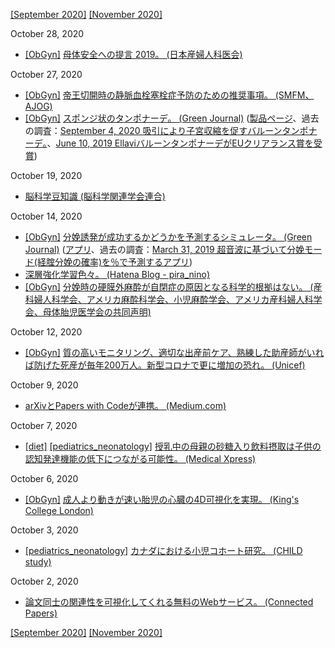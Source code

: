 [\[September 2020\]](2009.md) [\[November 2020\]](2011.md)

October 28, 2020
* [\[ObGyn\]](ObGyn.md) [母体安全への提言 2019。 (日本産婦人科医会)](https://www.jaog.or.jp/wp/wp-content/uploads/2020/09/botai_2019.pdf)

October 27, 2020
* [\[ObGyn\]](ObGyn.md) [帝王切開時の静脈血栓塞栓症予防のための推奨事項。 (SMFM、AJOG)](https://www.ajog.org/article/S0002-9378(20)30518-4/fulltext)
* [\[ObGyn\]](ObGyn.md) [スポンジ状のタンポナーデ。 (Green Journal)](https://journals.lww.com/greenjournal/Fulltext/2020/11000/Management_of_Postpartum_Hemorrhage_With_a.3.aspx) ([製品ページ](https://www.obstetrx.com/solution)、過去の調査：[September 4, 2020 吸引により子宮収縮を促すバルーンタンポナーデ。](2009.md)、[June 10, 2019 EllaviバルーンタンポナーデがEUクリアランス賞を受賞](1906.md))

October 19, 2020
* [脳科学豆知識 (脳科学関連学会連合)](http://www.brainscience-union.jp/trivia)

October 14, 2020
* [\[ObGyn\]](ObGyn.md) [分娩誘発が成功するかどうかを予測するシミュレータ。 (Green Journal)](https://journals.lww.com/greenjournal/Abstract/2020/10000/Externally_Validated_Prediction_Model_of_Vaginal.12.aspx) ([アプリ](https://d5xbbxaa8t16z.cloudfront.net/mnow/content/obstetricriskcalculator/index.html)、過去の調査：[March 31, 2019 超音波に基づいて分娩モード(経腟分娩の確率)を％で予測するアプリ](2004.md))
* [深層強化学習色々。 (Hatena Blog - pira_nino)](https://pira-nino.hatenablog.com/entry/reinforcement_learning_docs)
* [\[ObGyn\]](ObGyn.md) [分娩時の硬膜外麻酔が自閉症の原因となる科学的根拠はない。 (産科婦人科学会、アメリカ麻酔科学会、小児麻酔学会、アメリカ産科婦人科学会、母体胎児医学会の共同声明)](https://www.asahq.org/about-asa/newsroom/news-releases/2020/10/labor-epidurals-and-autism-joint-statement)

October 12, 2020
* [\[ObGyn\]](ObGyn.md) [質の高いモニタリング、適切な出産前ケア、熟練した助産師がいれば防げた死産が毎年200万人。新型コロナで更に増加の恐れ。 (Unicef)](https://www.unicef.or.jp/news/2020/0214.html)

October 9, 2020
* [arXivとPapers with Codeが連携。 (Medium.com)](https://medium.com/paperswithcode/papers-with-code-partners-with-arxiv-ecc362883167)

October 7, 2020
* [\[diet\]](diet.md) [\[pediatrics_neonatology\]](pediatrics_neonatology.md) [授乳中の母親の砂糖入り飲料摂取は子供の認知発達機能の低下につながる可能性。 (Medical Xpress)](https://medicalxpress.com/news/2020-10-sugary-beverages-consumed-breastfeeding-affect.html)

October 6, 2020
* [\[ObGyn\]](ObGyn.md) [成人より動きが速い胎児の心臓の4D可視化を実現。 (King's College London)](https://www.kcl.ac.uk/news/new-method-developed-by-researchers-for-in-utero-4d-blood-flow-visualization-of-baby-hearts-paves-the-way-for-better-diagnosis-of-congenital-heart-disease)

October 3, 2020
* [\[pediatrics_neonatology\]](pediatrics_neonatology.md) [カナダにおける小児コホート研究。 (CHILD study)](https://childstudy.ca/)

October 2, 2020
* [論文同士の関連性を可視化してくれる無料のWebサービス。 (Connected Papers)](https://www.connectedpapers.com/)

[\[September 2020\]](2009.md) [\[November 2020\]](2011.md)
